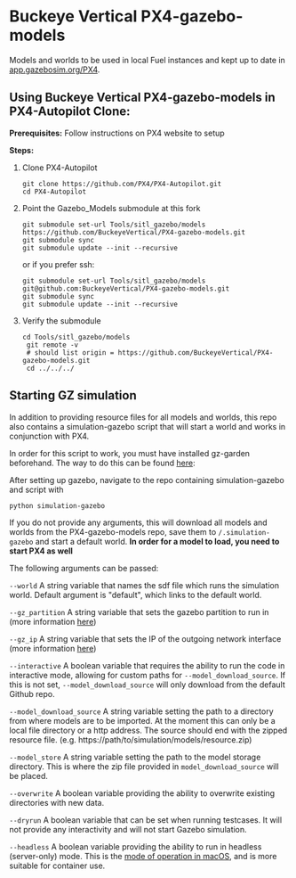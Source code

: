 # Buckeye Vertical PX4-gazebo-models
Models and worlds to be used in local Fuel instances and kept up to date in [app.gazebosim.org/PX4](https://app.gazebosim.org/PX4).

## Using Buckeye Vertical PX4-gazebo-models in PX4-Autopilot Clone:
**Prerequisites:**
Follow instructions on PX4 website to setup

**Steps:**
1. Clone PX4-Autopilot
   ```
   git clone https://github.com/PX4/PX4-Autopilot.git
   cd PX4-Autopilot
   ```
2. Point the Gazebo_Models submodule at this fork
   ```
   git submodule set-url Tools/sitl_gazebo/models https://github.com/BuckeyeVertical/PX4-gazebo-models.git
   git submodule sync
   git submodule update --init --recursive
   ```
   or if you prefer ssh:
   ```
   git submodule set-url Tools/sitl_gazebo/models git@github.com:BuckeyeVertical/PX4-gazebo-models.git
   git submodule sync
   git submodule update --init --recursive
   ```
4. Verify the submodule
   ```
   cd Tools/sitl_gazebo/models
    git remote -v
    # should list origin = https://github.com/BuckeyeVertical/PX4-gazebo-models.git
    cd ../../../
   ```


## Starting GZ simulation
In addition to providing resource files for all models and worlds, this repo also contains a simulation-gazebo script that will start a world and works in conjunction with PX4.

In order for this script to work, you must have installed gz-garden beforehand. The way to do this can be found [here](https://gazebosim.org/docs/garden/install_ubuntu):

After setting up gazebo, navigate to the repo containing simulation-gazebo and script with

```shell
python simulation-gazebo
```

If you do not provide any arguments, this will download all models and worlds from the PX4-gazebo-models repo, save them to `/.simulation-gazebo` and start a default world. **In order for a model to load, you need to start PX4 as well**

The following arguments can be passed:

`--world` A string variable that names the sdf file which runs the simulation world. Default argument is "default", which links to the default world.

`--gz_partition` A string variable that sets the gazebo partition to run in (more information [here]([https://gazebosim.org/api/transport/13/envvars.html))

`--gz_ip` A string variable that sets the IP of the outgoing network interface (more information [here]([https://gazebosim.org/api/transport/13/envvars.html))

`--interactive` A boolean variable that requires the ability to run the code in interactive mode, allowing for custom paths for `--model_download_source`. If this is not set, `--model_download_source` will only download from the default Github repo.

`--model_download_source` A string variable setting the path to a directory from where models are to be imported. At the moment this can only be a local file directory or a http address. The source should end with the zipped resource file. (e.g. https://path/to/simulation/models/resource.zip)

`--model_store` A string variable setting the path to the model storage directory. This is where the zip file provided in `model_download_source` will be placed.

`--overwrite` A boolean variable providing the ability to overwrite existing directories with new data.

`--dryrun` A boolean variable that can be set when running testcases. It will not provide any interactivity and will not start Gazebo simulation.

`--headless` A boolean variable providing the ability to run in headless (server-only) mode. This is the [mode of operation in macOS](https://gazebosim.org/docs/harmonic/getstarted#macos), and is more suitable for container use.
